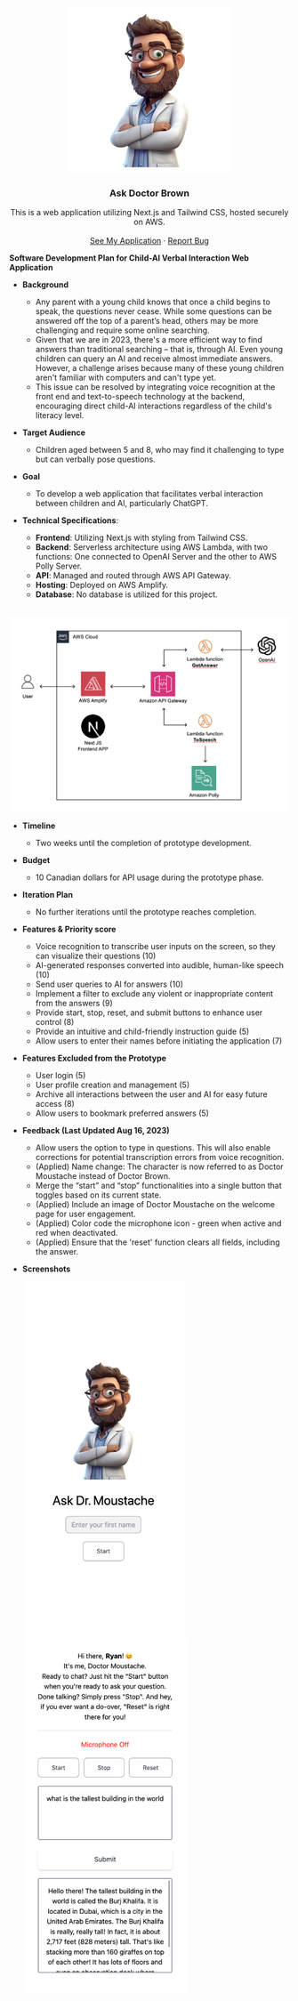 <div align="center">

  <img width="298" alt="doctorMoustache" src="./public/doctorMoustache.jpg">

  <h3 align="center">Ask Doctor Brown</h3>
  <p align="center">
    This is a web application utilizing Next.js and Tailwind CSS, hosted securely on AWS.
    <br />
    <br />
    <a href="/">See My Application</a>
    ·
    <a href="/">Report Bug</a>
  </p>
</div>

**Software Development Plan for Child-AI Verbal Interaction Web Application**

- **Background**

  - Any parent with a young child knows that once a child begins to speak, the questions never cease. While some questions can be answered off the top of a parent’s head, others may be more challenging and require some online searching.
  - Given that we are in 2023, there's a more efficient way to find answers than traditional searching – that is, through AI. Even young children can query an AI and receive almost immediate answers. However, a challenge arises because many of these young children aren't familiar with computers and can't type yet.
  - This issue can be resolved by integrating voice recognition at the front end and text-to-speech technology at the backend, encouraging direct child-AI interactions regardless of the child's literacy level.

- **Target Audience**

  - Children aged between 5 and 8, who may find it challenging to type but can verbally pose questions.

- **Goal**

  - To develop a web application that facilitates verbal interaction between children and AI, particularly ChatGPT.

- **Technical Specifications**:
  - **Frontend**: Utilizing Next.js with styling from Tailwind CSS.
  - **Backend**: Serverless architecture using AWS Lambda, with two functions: One connected to OpenAI Server and the other to AWS Polly Server.
  - **API**: Managed and routed through AWS API Gateway.
  - **Hosting**: Deployed on AWS Amplify.
  - **Database**: No database is utilized for this project.

<br>
  <img width="600" alt="docBrown2 High Level Design" src="./public/docBrown2HighLevelDesign.png">

- **Timeline**

  - Two weeks until the completion of prototype development.

- **Budget**

  - 10 Canadian dollars for API usage during the prototype phase.

- **Iteration Plan**

  - No further iterations until the prototype reaches completion.

- **Features & Priority score**

  - Voice recognition to transcribe user inputs on the screen, so they can visualize their questions (10)
  - AI-generated responses converted into audible, human-like speech (10)
  - Send user queries to AI for answers (10)
  - Implement a filter to exclude any violent or inappropriate content from the answers (9)
  - Provide start, stop, reset, and submit buttons to enhance user control (8)
  - Provide an intuitive and child-friendly instruction guide (5)
  - Allow users to enter their names before initiating the application (7)

- **Features Excluded from the Prototype**

  - User login (5)
  - User profile creation and management (5)
  - Archive all interactions between the user and AI for easy future access (8)
  - Allow users to bookmark preferred answers (5)

- **Feedback (Last Updated Aug 16, 2023)**

  - Allow users the option to type in questions. This will also enable corrections for potential transcription errors from voice recognition.
  - (Applied) Name change: The character is now referred to as Doctor Moustache instead of Doctor Brown.
  - Merge the “start” and “stop” functionalities into a single button that toggles based on its current state.
  - (Applied) Include an image of Doctor Moustache on the welcome page for user engagement.
  - (Applied) Color code the microphone icon - green when active and red when deactivated.
  - (Applied) Ensure that the 'reset' function clears all fields, including the answer.

- **Screenshots**

  <img width="290" alt="Screenshot1" src="./public/screenShot1.png"> <img width="295" alt="Screenshot2" src="./public/screenShot2.png">
